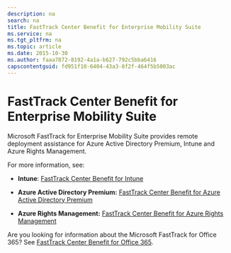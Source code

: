 ```yaml
---
description: na
search: na
title: FastTrack Center Benefit for Enterprise Mobility Suite
ms.service: na
ms.tgt_pltfrm: na
ms.topic: article
ms.date: 2015-10-30
ms.author: faaa7872-8192-4a1a-b627-792c5bba6416
capscontentguid: fd951f10-6404-43a3-8f2f-464f5b5003ac
---
```

# FastTrack Center Benefit for Enterprise Mobility Suite
Microsoft FastTrack for Enterprise Mobility Suite provides remote deployment assistance for Azure Active Directory Premium, Intune and Azure Rights Management.

For more information, see:

- **Intune**: [FastTrack Center Benefit for Intune](../Topic/FastTrack_Center_Benefit_for_Intune.md)

- **Azure Active Directory Premium:** [FastTrack Center Benefit for Azure Active Directory Premium](../Topic/FastTrack_Center_Benefit_for_Azure_Active_Directory_Premium.md)

- **Azure Rights Management:** [FastTrack Center Benefit for Azure Rights Management](../Topic/FastTrack_Center_Benefit_for_Azure_Rights_Management.md)

Are you looking for information about the Microsoft FastTrack for Office 365? See [FastTrack Center Benefit for Office 365](https://technet.microsoft.com/library/office-365-onboarding-benefit.aspx).

